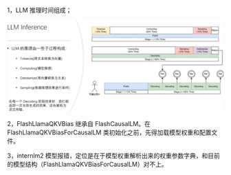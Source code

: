 1，LLM 推理时间组成；

![infer time](../images/llm_infer/infer_time.png)

2，FlashLlamaQKVBias 继承自 FlashCausalLM。在 FlashLlamaQKVBiasForCausalLM 类初始化之前，先得加载模型权重和配置文件。

3，internlm2 模型报错，定位是在于模型权重解析出来的权重参数字典，和目前的模型结构（FlashLlamaQKVBiasForCausalLM）对不上。